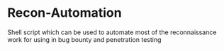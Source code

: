 # Recon-Automation
 
Shell script which can be used to automate most of the reconnaissance work for using in bug bounty and penetration testing
